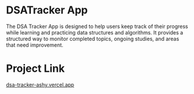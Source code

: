# DSATracker App
The DSA Tracker App is designed to help users keep track of their progress while learning and practicing data structures and algorithms. It provides a structured way to monitor completed topics, ongoing studies, and areas that need improvement.
# Project Link
[dsa-tracker-ashy.vercel.app](https://dsa-tracker-ashy.vercel.app/)
